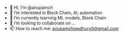 - 👋 Hi, I’m @anupamch
- 👀 I’m interested in Block Chain, AI, automation
- 🌱 I’m currently learning ML models, Block Chain
- 💞️ I’m looking to collaborate on ...
- 📫 How to reach me: anupamchowdhury0@gmail.com

<!---
anupamch/anupamch is a ✨ special ✨ repository because its `README.md` (this file) appears on your GitHub profile.
You can click the Preview link to take a look at your changes.
--->
